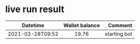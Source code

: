 # live run result
|    Datetime      | Wallet balance |        Comment     |
|------------------|:--------------:|-------------------:|
| 2021-03-28T09:52 |     19.76      |  starting bot      |
